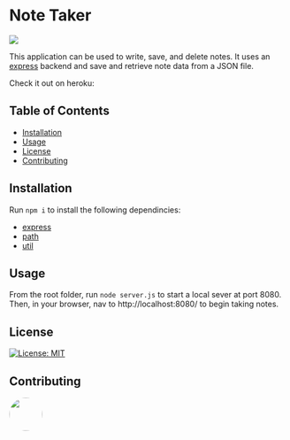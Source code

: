 # Note Taker
<img src="https://lh3.googleusercontent.com/_OseZoOra7SdlTnn2L3Cz72WUGoF0110lZuVwDit31C-sAtra--Bqf_Bwxvd4RwBCzCtLxGA5VlU82k8DyW7leZ8jOxAeCRt7NkID6G8K0nYzr1VAbr15X94CuQtp5NEYUSqafNfeG_mhO0mxNWH48YbIYu5FTJhpHU3yRWn0asa1lXHdwbCcLbHE06UFVUIODQUMgAYdvuIdarIw27mQ04_Rg-3TOecaqrYp0K8ymT_tgFuwOtWHxCCxQ0ctFqvJYlAKYb5intbyHLRulKzdLApWDAZ5xnuZ-nrFNbZiSWlbIcq6Pkh51JzyZ3QbpVrx7KsAUcxA8Lt19ToWNGmDq4A31N4W_ghCgKHDBrsxpp58pXTeFzuOoV0DRxcfTJEr0xahtM3UEErKfgDuz_lfzIvM7AFaWKP8JN-tBPQzjWYEkeX-UsRsuTwSJF4pIraX0joBQWc3Gr4DjKvujYPbcokaQaEbnp-nnlndZvTm-NZGwFE1TCO2Kwh7vXcbl3WU2zJM6O1e5q2Ri4p0JIxj2LeO9XlYPM4yCt7YF78-DH1FxjQqSi0ZDalaQh8rUgWhTBgelR91U84LbF9PRiePrhHiT7sSYLGKvz6LfwGGXVaF7Ui-MGY3kEP7022-oQT5pzhk_pVFHshqxjztqtc8nLTngJQm99y1PntltGZ4A2QaYUF8AJN9hEixxHJLKPUMuhRJfnmKN29g7Mig7b93ohoqqHjWUfpWVX7I0W8cNKHyFJv7Vt2UA=w1395-h277-no">

This application can be used to write, save, and delete notes. It uses an [express](https://expressjs.com/) backend and save and retrieve note data from a JSON file.

Check it out on heroku: 

## Table of Contents
* [Installation](#installation)
* [Usage](#usage)
* [License](#license)
* [Contributing](#contributing)

## Installation

Run `npm i` to install the following dependincies:
* [express](https://expressjs.com/)
* [path](https://nodejs.org/api/path.html)
* [util](https://nodejs.org/api/util.html)

## Usage

From the root folder, run `node server.js` to start a local sever at port 8080. Then, in your browser, nav to http://localhost:8080/ to begin taking notes.

## License
[![License: MIT](https://img.shields.io/badge/License-MIT-yellow.svg)](https://opensource.org/licenses/MIT)

## Contributing
[<img src="https://avatars.githubusercontent.com/u/16821643?" width="60px" style="border-radius:30px">](https://github.com/hmsalmans)